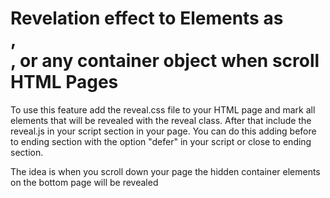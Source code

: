 # Revelation effect to Elements as <div>, <section>, or any container object when scroll HTML Pages

To use this feature add the reveal.css file to your HTML page and mark all elements that will be revealed with the reveal class. 
After that include the reveal.js in your script section in your page. You can do this adding before to ending </head> section with the option "defer" in your script or close to ending </body> section.

The idea is when you scroll down your page the hidden container elements on the bottom page will be revealed